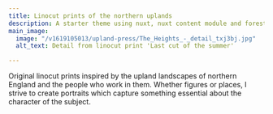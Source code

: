 ```yaml
---
title: Linocut prints of the northern uplands
description: A starter theme using nuxt, nuxt content module and forestry.io
main_image:
  image: "/v1619105013/upland-press/The_Heights_-_detail_txj3bj.jpg"
  alt_text: Detail from linocut print 'Last cut of the summer'

---
```

Original linocut prints inspired by the upland landscapes of northern England and the people who work in them. Whether figures or places, I strive to create portraits which capture something essential about the character of the subject.